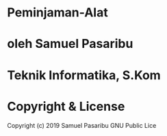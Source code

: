 # Peminjaman-Alat
# oleh Samuel Pasaribu
# Teknik Informatika, S.Kom

# Copyright & License
  Copyright (c) 2019 Samuel Pasaribu GNU Public Lice
